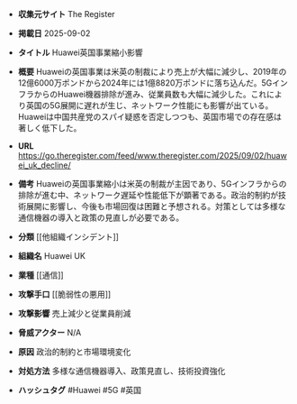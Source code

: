 - **収集元サイト**
The Register

- **掲載日**
2025-09-02

- **タイトル**
Huawei英国事業縮小影響

- **概要**
Huaweiの英国事業は米英の制裁により売上が大幅に減少し、2019年の12億6000万ポンドから2024年には1億8820万ポンドに落ち込んだ。5GインフラからのHuawei機器排除が進み、従業員数も大幅に減少した。これにより英国の5G展開に遅れが生じ、ネットワーク性能にも影響が出ている。Huaweiは中国共産党のスパイ疑惑を否定しつつも、英国市場での存在感は著しく低下した。

- **URL**
https://go.theregister.com/feed/www.theregister.com/2025/09/02/huawei_uk_decline/

- **備考**
Huaweiの英国事業縮小は米英の制裁が主因であり、5Gインフラからの排除が進む中、ネットワーク遅延や性能低下が顕著である。政治的制約が技術展開に影響し、今後も市場回復は困難と予想される。対策としては多様な通信機器の導入と政策の見直しが必要である。

- **分類**
[[他組織インシデント]]

- **組織名**
Huawei UK

- **業種**
[[通信]]

- **攻撃手口**
[[脆弱性の悪用]]

- **攻撃影響**
売上減少と従業員削減

- **脅威アクター**
N/A

- **原因**
政治的制約と市場環境変化

- **対処方法**
多様な通信機器導入、政策見直し、技術投資強化

- **ハッシュタグ**
#Huawei #5G #英国
